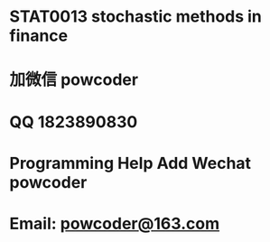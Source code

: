 # STAT0013 stochastic methods in finance
# 加微信 powcoder

# QQ 1823890830

# Programming Help Add Wechat powcoder

# Email: powcoder@163.com

